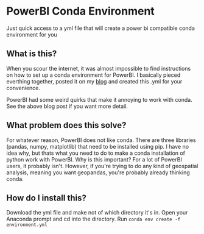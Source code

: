 # PowerBI Conda Environment

Just quick access to a yml file that will create a power bi compatible conda environment for you

## What is this?

When you scour the internet, it was almost impossible to find instructions on how to set up a conda environment for PowerBI. I basically pieced everthing together, posted it on my [blog](https://tengkengvang.com/2023/01/26/using-conda-in-power-bi/) and created this .yml for your convenience.

PowerBI had some weird quirks that make it annoying to work with conda. See the above blog post if you want more detail.

## What problem does this solve?

For whatever reason, PowerBI does not like conda. There are three libraries (pandas, numpy, matplotlib) that need to be installed using pip. I have no idea why, but thats what you need to do to make a conda installation of python work with PowerBI. Why is this important? For a lot of PowerBI users, it probably isn't. However, if you're trying to do any kind of geospatial analysis, meaning you want geopandas, you're probably already thinking conda.

## How do I install this?

Download the yml file and make not of which directory it's in.
Open your Anaconda prompt and cd into the directory.
Run `conda env create -f environment.yml`
